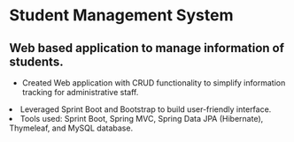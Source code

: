<h1>Student Management System</h1>

<h2>Web based application to manage information of students.</h2>
<ul>
    <li>Created Web application with CRUD functionality to simplify information tracking for administrative staff.</ul>
    <li>Leveraged Sprint Boot and Bootstrap to build user-friendly interface.</ul>
    <li>Tools used: Sprint Boot, Spring MVC, Spring Data JPA (Hibernate), Thymeleaf, and MySQL database.</ul>
<ul>